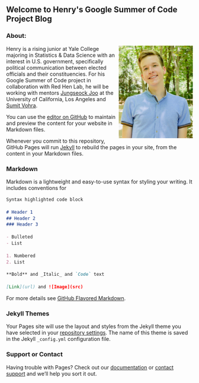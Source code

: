 ## Welcome to Henry's Google Summer of Code Project Blog

### About:

<img align="right" src="Henry_Smith_CS50.jpg" height= "250" width="200" />

Henry is a rising junior at Yale College majoring in Statistics & Data Science with an interest in U.S. government, specifically political communication between elected officials and their constituencies. For his Google Summer of Code project in collaboration with Red Hen Lab, he will be working with mentors [Jungseock Joo](http://home.jsjoo.com/) at the University of California, Los Angeles and [Sumit Vohra](https://www.linkedin.com/authwall?trk=gf&trkInfo=AQF46VQT8HsnZwAAAXIUesZQlLHEC_YJjPOrZoXZPgUeXgBJYK7eTaLs0b2ATrdG6kaP8ucfy_419uoPg6UMRNVnUkIadUS_qCdwAaUu2YoCv7EldRUVNnJg9KsJtgf73FXTUKc=&originalReferer=http://www.redhenlab.org/summer-of-code/red-hen-lab-gsoc-2020-projects&sessionRedirect=https%3A%2F%2Fin.linkedin.com%2Fin%2Fsumit-vohra-224484a0). 




You can use the [editor on GitHub](https://github.com/smithhenryd/MinorityMessagesAndDemocrats.github.io/edit/master/README.md) to maintain and preview the content for your website in Markdown files.

Whenever you commit to this repository, GitHub Pages will run [Jekyll](https://jekyllrb.com/) to rebuild the pages in your site, from the content in your Markdown files.

### Markdown

Markdown is a lightweight and easy-to-use syntax for styling your writing. It includes conventions for

```markdown
Syntax highlighted code block

# Header 1
## Header 2
### Header 3

- Bulleted
- List

1. Numbered
2. List

**Bold** and _Italic_ and `Code` text

[Link](url) and ![Image](src)
```

For more details see [GitHub Flavored Markdown](https://guides.github.com/features/mastering-markdown/).

### Jekyll Themes

Your Pages site will use the layout and styles from the Jekyll theme you have selected in your [repository settings](https://github.com/smithhenryd/MinorityMessagesAndDemocrats.github.io/settings). The name of this theme is saved in the Jekyll `_config.yml` configuration file.

### Support or Contact

Having trouble with Pages? Check out our [documentation](https://help.github.com/categories/github-pages-basics/) or [contact support](https://github.com/contact) and we’ll help you sort it out.

